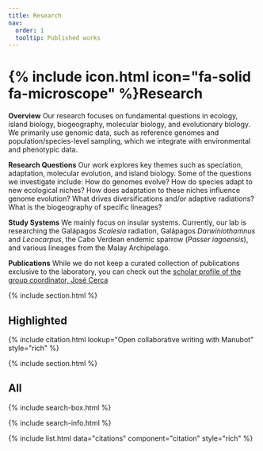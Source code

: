 ```yaml
---
title: Research
nav:
  order: 1
  tooltip: Published works
---
```


# {% include icon.html icon="fa-solid fa-microscope" %}Research

**Overview**
Our research focuses on fundamental questions in ecology, island biology, biogeography, molecular biology, and evolutionary biology. We primarily use genomic data, such as reference genomes and population/species-level sampling, which we integrate with environmental and phenotypic data.

**Research Questions**
Our work explores key themes such as speciation, adaptation, molecular evolution, and island biology. Some of the questions we investigate include: How do genomes evolve? How do species adapt to new ecological niches? How does adaptation to these niches influence genome evolution? What drives diversifications and/or adaptive radiations? What is the biogeography of specific lineages?

**Study Systems**
We mainly focus on insular systems. Currently, our lab is researching the Galápagos *Scalesia* radiation, Galápagos *Darwiniothamnus* and *Lecocarpus*, the Cabo Verdean endemic sparrow (*Passer iagoensis*), and various lineages from the Malay Archipelago.

**Publications**
While we do not keep a curated collection of publications exclusive to the laboratory, you can check out the [scholar profile of the group coordinator, José Cerca](https://scholar.google.pt/citations?user=ZI1vWPEAAAAJ&hl=en)

{% include section.html %}

## Highlighted

{% include citation.html lookup="Open collaborative writing with Manubot" style="rich" %}

{% include section.html %}

## All

{% include search-box.html %}

{% include search-info.html %}

{% include list.html data="citations" component="citation" style="rich" %}
